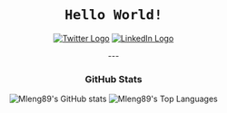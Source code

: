 <div align="center">
  
# `Hello World!` 
  
</div>
  
<div align="center">

<div class="contact" align="center">

<a href="https://twitter.com/matthewleng"> ![Twitter Logo](https://img.shields.io/badge/@matthewleng-informational?style=social&logo=twitter&logoWidth=40&url=https%3A%2F%2Fwww.twitter.com%2Fmatthewleng)</a> <a href="https://www.linkedin.com/in/matthew-leng"> ![LinkedIn Logo](https://img.shields.io/badge/matthewleng-informational?style=social&logo=linkedin&logoWidth=40&url=https%3A%2F%2Fwww.linkedin.com%2Fin%2Fmatthew-leng) </a>

</div>
 ---
  
 ### GitHub Stats  

![Mleng89's GitHub stats](https://github-readme-stats.vercel.app/api?username=Mleng89&show_icons=true&hide_title=true&theme=tokyonight) ![Mleng89's Top Languages](https://github-readme-stats.vercel.app/api/top-langs/?username=Mleng89&layout=compact&&langs_count=10&card_width=445&hide_title=true&theme=tokyonight)

  </div>
